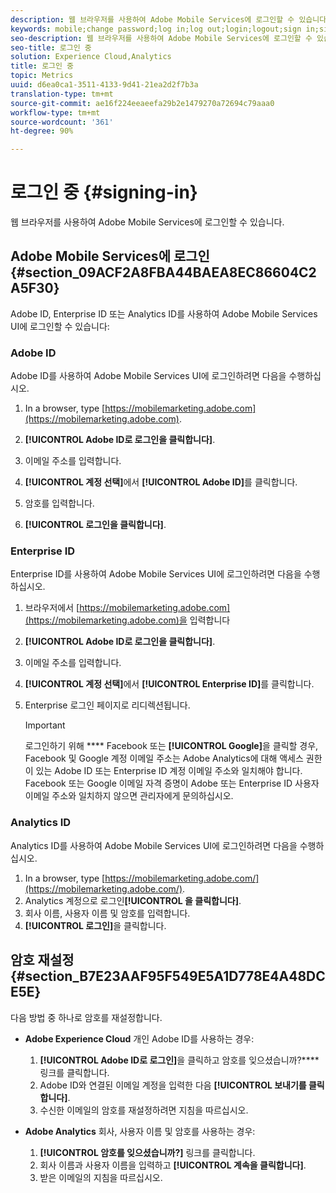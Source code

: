 ```yaml
---
description: 웹 브라우저를 사용하여 Adobe Mobile Services에 로그인할 수 있습니다.
keywords: mobile;change password;log in;log out;login;logout;sign in;signin
seo-description: 웹 브라우저를 사용하여 Adobe Mobile Services에 로그인할 수 있습니다.
seo-title: 로그인 중
solution: Experience Cloud,Analytics
title: 로그인 중
topic: Metrics
uuid: d6ea0ca1-3511-4133-9d41-21ea2d2f7b3a
translation-type: tm+mt
source-git-commit: ae16f224eeaeefa29b2e1479270a72694c79aaa0
workflow-type: tm+mt
source-wordcount: '361'
ht-degree: 90%

---
```



# 로그인 중 {#signing-in}

웹 브라우저를 사용하여 Adobe Mobile Services에 로그인할 수 있습니다.

## Adobe Mobile Services에 로그인 {#section_09ACF2A8FBA44BAEA8EC86604C2A5F30}

Adobe ID, Enterprise ID 또는 Analytics ID를 사용하여 Adobe Mobile Services UI에 로그인할 수 있습니다:

### Adobe ID

Adobe ID를 사용하여 Adobe Mobile Services UI에 로그인하려면 다음을 수행하십시오.

1. In a browser, type [https://mobilemarketing.adobe.com](https://mobilemarketing.adobe.com).
1. **[!UICONTROL Adobe ID로 로그인을 클릭합니다]**.
1. 이메일 주소를 입력합니다.
1. **[!UICONTROL 계정 선택]**&#x200B;에서 **[!UICONTROL Adobe ID]**&#x200B;를 클릭합니다.

1. 암호를 입력합니다.
1. **[!UICONTROL 로그인을 클릭합니다]**.


### Enterprise ID

Enterprise ID를 사용하여 Adobe Mobile Services UI에 로그인하려면 다음을 수행하십시오.

1. 브라우저에서 [https://mobilemarketing.adobe.com](https://mobilemarketing.adobe.com)을 입력합니다
1. **[!UICONTROL Adobe ID로 로그인을 클릭합니다]**.
1. 이메일 주소를 입력합니다.
1. **[!UICONTROL 계정 선택]**&#x200B;에서 **[!UICONTROL Enterprise ID]**&#x200B;를 클릭합니다.

1. Enterprise 로그인 페이지로 리디렉션됩니다.

   >[!IMPORTANT]
   >
   >로그인하기 위해 **** Facebook 또는 **[!UICONTROL Google]**&#x200B;을 클릭할 경우, Facebook 및 Google 계정 이메일 주소는 Adobe Analytics에 대해 액세스 권한이 있는 Adobe ID 또는 Enterprise ID 계정 이메일 주소와 일치해야 합니다. Facebook 또는 Google 이메일 자격 증명이 Adobe 또는 Enterprise ID 사용자 이메일 주소와 일치하지 않으면 관리자에게 문의하십시오.

### Analytics ID

Analytics ID를 사용하여 Adobe Mobile Services UI에 로그인하려면 다음을 수행하십시오.

1. In a browser, type [https://mobilemarketing.adobe.com/](https://mobilemarketing.adobe.com/).
1. Analytics 계정으로 로그인&#x200B;**[!UICONTROL 을 클릭합니다]**.
1. 회사 이름, 사용자 이름 및 암호를 입력합니다.
1. **[!UICONTROL 로그인]**&#x200B;을 클릭합니다.

## 암호 재설정 {#section_B7E23AAF95F549E5A1D778E4A48DCE5E}

다음 방법 중 하나로 암호를 재설정합니다.

* **Adobe Experience Cloud** 개인 Adobe ID를 사용하는 경우:

   1. **[!UICONTROL Adobe ID로 로그인]**&#x200B;을 클릭하고 암호를 잊으셨습니까?**** 링크를 클릭합니다.
   1. Adobe ID와 연결된 이메일 계정을 입력한 다음 **[!UICONTROL 보내기를 클릭합니다]**.
   1. 수신한 이메일의 암호를 재설정하려면 지침을 따르십시오.

* **Adobe Analytics** 회사, 사용자 이름 및 암호를 사용하는 경우:

   1. **[!UICONTROL 암호를 잊으셨습니까?]** 링크를 클릭합니다.
   1. 회사 이름과 사용자 이름을 입력하고 **[!UICONTROL 계속을 클릭합니다]**.
   1. 받은 이메일의 지침을 따르십시오.

